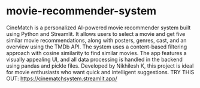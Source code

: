 ﻿# movie-recommender-system
CineMatch is a personalized AI-powered movie recommender system built using Python and Streamlit. It allows users to select a movie and get five similar movie recommendations, along with posters, genres, cast, and an overview using the TMDb API. The system uses a content-based filtering approach with cosine similarity to find similar movies. The app features a visually appealing UI, and all data processing is handled in the backend using pandas and pickle files. Developed by Nikhilesh K, this project is ideal for movie enthusiasts who want quick and intelligent suggestions.
TRY THIS OUT: https://cinematchsystem.streamlit.app/
